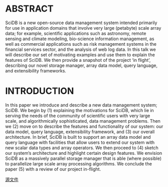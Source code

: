 # ABSTRACT
SciDB is a new open-source data management system intended primarily for use in application domains that
involve very large (petabyte) scale array data; for example, scientific applications such as astronomy, remote sensing and climate modeling, bio-science information management, as well as commercial applications such as risk management systems in the financial services sector, and the analysis of web log data. In this talk we will describe our set of motivating examples and use them to explain the features of SciDB. We then provide a snapshot of the project ‘in flight’, describing our novel storage manager, array data model, query language, and extensibility frameworks.
# INTRODUCTION
In this paper we introduce and describe a new data management system; SciDB. We begin by (1) explaining the motivations for SciDB, which lie in serving the needs of the community of scientific users with very large scale, and algorithmically sophisticated, data management problems. Then we (2) move on to describe the features and functionality of our system: our data model, query language, extensibility framework, and (3) our overall architecture. In brief, SciDB is built to support an array data model and query language with facilities that allow users to extend our system with new scalar data types and array operators. We then proceed to (4) sketch our system’s architecture and highlight certain design features. We envision SciDB as a massively parallel storage manager that is able (where possible) to parallelize large scale array processing algorithms. We conclude the paper (5) with a review of our project in-flight.

[源文件](http://pan.baidu.com/s/1dF7NLWd)